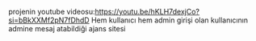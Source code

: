 projenin youtube videosu:https://youtu.be/hKLH7dexjCo?si=bBkXXMf2pN7fDhdD Hem kullanıcı hem admin girişi olan kullanıcının admine mesaj atabildiği ajans sitesi
